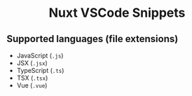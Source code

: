 <p>
  <h1 align="center">Nuxt VSCode Snippets</h1>
</p>

## Supported languages (file extensions)

- JavaScript (`.js`)
- JSX (`.jsx`)
- TypeScript (`.ts`)
- TSX (`.tsx`)
- Vue (`.vue`)